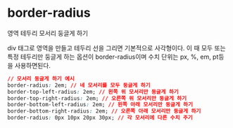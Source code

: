 # border-radius

영역 테두리 모서리 둥글게 하기

div 태그로 영역을 만들고 테두리 선을 그리면 기본적으로 사각형이다.
이 때 모두 또는 특정 테두리만 둥글게 하는 옵션이 border-radius이며 수치 단위는 px, %, em, pt등을 사용하면된다.

```css
// 모서리 둥글게 하기 예시
border-radius: 2em; // 네 모서리를 모두 둥글게 하기
border-top-left-radius: 2em; // 왼쪽 위 모서리만 둥글게 하기
border-top-right-radius: 2em; // 오른쪽 위 모서리만 둥글게 하기
border-bottom-left-radius: 2em; // 왼쪽 아래 모서리만 둥글게 하기
border-bottom-right-radius: 2em; // 오른쪽 아래 모서리만 둥글게 하기
border-radius: 0px 10px 20px 30px; // 각 모서리에 다른 수치 주기
```
